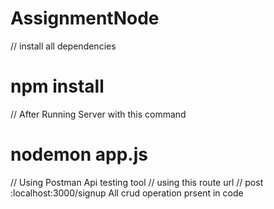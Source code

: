 # AssignmentNode
// install all dependencies
# npm install 
// After Running Server with this command 
# nodemon app.js
// Using Postman Api testing tool
// using this route url 
// post :localhost:3000/signup
 All crud operation prsent in code 
